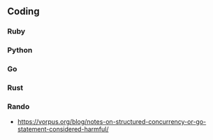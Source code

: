 ## Coding

### Ruby

### Python
 
### Go

### Rust

### Rando
- https://vorpus.org/blog/notes-on-structured-concurrency-or-go-statement-considered-harmful/

